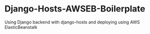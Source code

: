 # Django-Hosts-AWSEB-Boilerplate
Using Django backend with django-hosts and deploying using AWS ElasticBeanstalk
